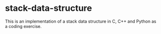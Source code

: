 # stack-data-structure

This is an implementation of a stack data structure
in C, C++ and Python as a coding exercise.